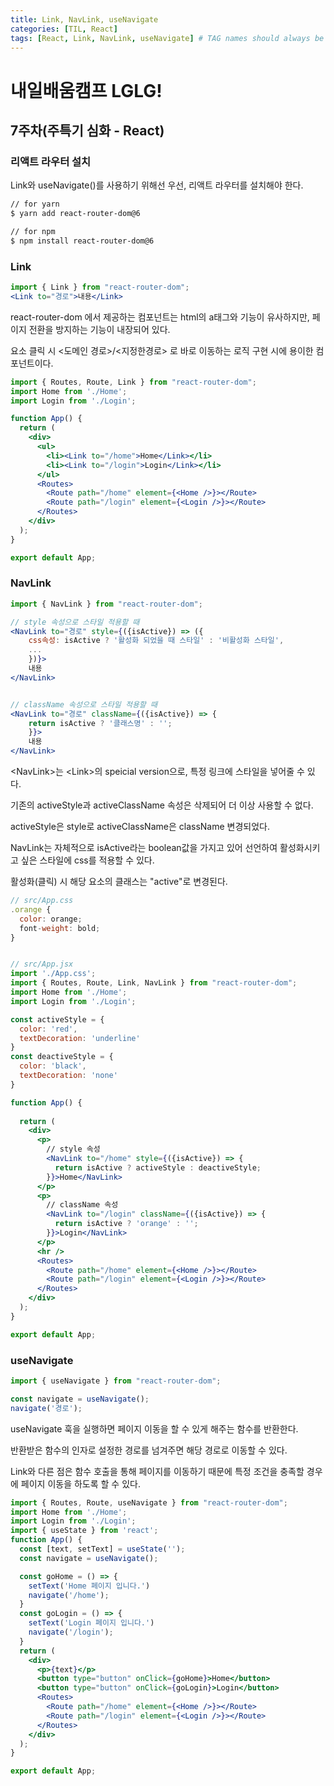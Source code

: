 ```yaml
---
title: Link, NavLink, useNavigate
categories: [TIL, React]
tags: [React, Link, NavLink, useNavigate] # TAG names should always be lowercase
---
```


# 내일배움캠프 LGLG!

## 7주차(주특기 심화 - React)

### **리액트 라우터 설치**

Link와 useNavigate()를 사용하기 위해선 우선, 리액트 라우터를 설치해야 한다.
```bash
// for yarn
$ yarn add react-router-dom@6

// for npm
$ npm install react-router-dom@6
```

### **Link**
```jsx
import { Link } from "react-router-dom";
<Link to="경로">내용</Link>
```

react-router-dom 에서 제공하는 컴포넌트는 html의 a태그와 기능이 유사하지만, 페이지 전환을 방지하는 기능이 내장되어 있다. 

요소 클릭 시 <도메인 경로>/<지정한경로> 로 바로 이동하는 로직 구현 시에 용이한 컴포넌트이다. 

```jsx
import { Routes, Route, Link } from "react-router-dom";
import Home from './Home';
import Login from './Login';

function App() {
  return (
    <div>
      <ul>
        <li><Link to="/home">Home</Link></li>
        <li><Link to="/login">Login</Link></li>
      </ul>
      <Routes>
        <Route path="/home" element={<Home />}></Route>
        <Route path="/login" element={<Login />}></Route>
      </Routes>
    </div>
  );
}

export default App;
```

### **NavLink**

```jsx
import { NavLink } from "react-router-dom";

// style 속성으로 스타일 적용할 때
<NavLink to="경로" style={({isActive}) => ({
	css속성: isActive ? '활성화 되었을 때 스타일' : '비활성화 스타일',
    ...
    })}>
    내용
</NavLink>


// className 속성으로 스타일 적용할 때 
<NavLink to="경로" className={({isActive}) => {
	return isActive ? '클래스명' : '';
    }}>
    내용
</NavLink>
```

\<NavLink>는 \<Link>의 speicial version으로, 특정 링크에 스타일을 넣어줄 수 있다. 

기존의 activeStyle과 activeClassName 속성은 삭제되어 더 이상 사용할 수 없다.

activeStyle은 style로 activeClassName은 className 변경되었다.

NavLink는 자체적으로 isActive라는 boolean값을 가지고 있어 선언하여 활성화시키고 싶은 스타일에 css를 적용할 수 있다.

활성화(클릭) 시 해당 요소의 클래스는 "active"로 변경된다.

```jsx
// src/App.css
.orange {
  color: orange;
  font-weight: bold;
}


// src/App.jsx
import './App.css';
import { Routes, Route, Link, NavLink } from "react-router-dom";
import Home from './Home';
import Login from './Login';

const activeStyle = {
  color: 'red',
  textDecoration: 'underline'
}
const deactiveStyle = {
  color: 'black',
  textDecoration: 'none'
}

function App() {
  
  return (
    <div>
      <p>
        // style 속성
        <NavLink to="/home" style={({isActive}) => {
          return isActive ? activeStyle : deactiveStyle;
        }}>Home</NavLink>
      </p>
      <p>
        // className 속성
        <NavLink to="/login" className={({isActive}) => {
          return isActive ? 'orange' : '';
        }}>Login</NavLink>
      </p>
      <hr />
      <Routes>
        <Route path="/home" element={<Home />}></Route>
        <Route path="/login" element={<Login />}></Route>
      </Routes>
    </div>
  );
}

export default App;
```

### **useNavigate**
```jsx
import { useNavigate } from "react-router-dom";

const navigate = useNavigate();
navigate('경로');
```

useNavigate 훅을 실행하면 페이지 이동을 할 수 있게 해주는 함수를 반환한다.

반환받은 함수의 인자로 설정한 경로를 넘겨주면 해당 경로로 이동할 수 있다.

Link와 다른 점은 함수 호출을 통해 페이지를 이동하기 때문에 특정 조건을 충족할 경우에 페이지 이동을 하도록 할 수 있다. 

```jsx
import { Routes, Route, useNavigate } from "react-router-dom";
import Home from './Home';
import Login from './Login';
import { useState } from 'react';
function App() {
  const [text, setText] = useState('');
  const navigate = useNavigate();

  const goHome = () => {
    setText('Home 페이지 입니다.')
    navigate('/home');
  }
  const goLogin = () => {
    setText('Login 페이지 입니다.')
    navigate('/login');
  }
  return (
    <div>
      <p>{text}</p>
      <button type="button" onClick={goHome}>Home</button>
      <button type="button" onClick={goLogin}>Login</button>
      <Routes>
        <Route path="/home" element={<Home />}></Route>
        <Route path="/login" element={<Login />}></Route>
      </Routes>
    </div>
  );
}

export default App;
```